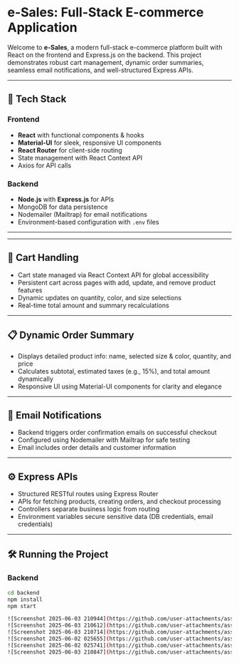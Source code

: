 # e-Sales: Full-Stack E-commerce Application

Welcome to **e-Sales**, a modern full-stack e-commerce platform built with React on the frontend and Express.js on the backend. This project demonstrates robust cart management, dynamic order summaries, seamless email notifications, and well-structured Express APIs.

---

## 🚀 Tech Stack

### Frontend
- **React** with functional components & hooks  
- **Material-UI** for sleek, responsive UI components  
- **React Router** for client-side routing  
- State management with React Context API  
- Axios for API calls  

### Backend
- **Node.js** with **Express.js** for APIs  
- MongoDB for data persistence  
- Nodemailer (Mailtrap) for email notifications  
- Environment-based configuration with `.env` files  

---


---

## 🛒 Cart Handling

- Cart state managed via React Context API for global accessibility  
- Persistent cart across pages with add, update, and remove product features  
- Dynamic updates on quantity, color, and size selections  
- Real-time total amount and summary recalculations  

---

## 📋 Dynamic Order Summary

- Displays detailed product info: name, selected size & color, quantity, and price  
- Calculates subtotal, estimated taxes (e.g., 15%), and total amount dynamically  
- Responsive UI using Material-UI components for clarity and elegance  

---

## 📧 Email Notifications

- Backend triggers order confirmation emails on successful checkout  
- Configured using Nodemailer with Mailtrap for safe testing  
- Email includes order details and customer information  

---

## ⚙️ Express APIs

- Structured RESTful routes using Express Router  
- APIs for fetching products, creating orders, and checkout processing  
- Controllers separate business logic from routing  
- Environment variables secure sensitive data (DB credentials, email credentials)  

---

## 🛠 Running the Project

### Backend
```bash
cd backend
npm install
npm start

![Screenshot 2025-06-03 210944](https://github.com/user-attachments/assets/5305e856-7107-4d96-8341-649f64a5fe4f)
![Screenshot 2025-06-03 210612](https://github.com/user-attachments/assets/e7ea2131-0798-4e46-8ed0-a4ac2339cdeb)
![Screenshot 2025-06-03 210714](https://github.com/user-attachments/assets/19c47760-39cf-4f5c-888a-68f43928e371)
![Screenshot 2025-06-02 025655](https://github.com/user-attachments/assets/594e1fc0-7910-4b06-9356-e5cf2ff43565)
![Screenshot 2025-06-02 025741](https://github.com/user-attachments/assets/992f527f-4cd5-457b-89d8-da486ac411f5)
![Screenshot 2025-06-03 210847](https://github.com/user-attachments/assets/638a5c86-0062-47da-b5b5-82da0e7fbe60)



